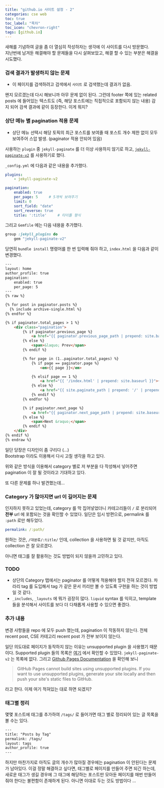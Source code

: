```yaml
---
title: "github.io 사이트 설정 - 2"
categories: cse web
toc: true
toc_label: "목차"
toc_icon: "chevron-right"
tags: [github.io]
---
```


새해를 기념하여 글을 좀 더 열심히 작성하자는 생각에 이 사이트를 다시 방문했다.  
지난번에 남겨둔 해결해야 할 문제들을 다시 살펴보았고, 해결 할 수 있는 부분은 해결을 시도했다.

### 검색 결과가 발생하지 않는 문제
- 이 페이지를 검색하려고 검색에서 `사이트` 로 검색했는데 결과가 없음.

왠지 모르겠는데 다시 해보니까 아무 문제 없이 된다.
그런데 footer 쪽에 있는 related posts 에 들어있는 텍스트도 (즉, 해당 포스트에는 직접적으로 포함되지 않는 내용) 감지 되어 검색 결과에 같이 등장한다. 이게 뭐지?

### 상단 메뉴 별 pagination 적용 문제
- 상단 메뉴 선택시 해당 토픽의 최근 포스트를 보여줄 때 포스트 개수 제한 없이 모두 보여주어 스압 발생. (paginator 적용 안되어 있음)

사용하는 `plugin` 중 `jekyll-paginate` 를 더 이상 사용하지 않기로 하고, [`jekyll-paginate-v2`](https://github.com/sverrirs/jekyll-paginate-v2) 를 사용하기로 했다.

`_config.yml` 에 다음과 같은 내용을 추가했다.

```yml
plugins:
    - jekyll-paginate-v2

pagination:
    enabled: true
    per_page: 5     # 5개씩 보여주기
    limit: 0
    sort_field: "date"
    sort_reverse: true
    title: ':title'     # 타이틀 형식
```

그리고 `Gemfile` 에는 다음 내용을 추가했다.

```ruby
group :jekyll_plugins do
    gem "jekyll-paginate-v2"
```

당연히 `bundle install` 명령어를 한 번 입력해 줘야 하고, `index.html` 을 다음과 같이 변경했다.

```html
---
layout: home
author_profile: true
pagination:
    enabled: true
    per_page: 5
---
{% raw %}

{% for post in paginator.posts %}
  {% include archive-single.html %}
{% endfor %}

{% if paginator.total_pages > 1 %}
    <div class="pagination">
        {% if paginator.previous_page %}
            <a href="{{ paginator.previous_page_path | prepend: site.baseurl | replace: '//', '/' }}">&laquo; Prev</a>
        {% else %}
            <span>&laquo; Prev</span>
        {% endif %}

        {% for page in (1..paginator.total_pages) %}
            {% if page == paginator.page %}
                <em>{{ page }}</em>

            {% elsif page == 1 %} 
                <a href="{{ '/index.html' | prepend: site.baseurl }}">{{ page }}</a>
            {% else %}
                <a href="{{ site.paginate_path | prepend: '/' | prepend: site.baseurl | replace: '//', '/' | replace: ':num', page }}">{{ page }}</a>     
            {% endif %}
        {% endfor %}

        {% if paginator.next_page %}
            <a href="{{ paginator.next_page_path | prepend: site.baseurl | replace: '//', '/' }}">Next &raquo;</a>
        {% else %}
            <span>Next &raquo;</span>
        {% endif %}
    </div>
{% endif %}
{% endraw %}
```

일단 당장은 디자인이 좀 구리다 (...)  
Bootstrap 이라도 이용해서 다시 고칠 생각을 하고 있다.

위와 같은 방식을 이용해서 category 별로 저 부분을 다 작성해서 넣어주면 pagination 이 잘 될 것이라고 기대하고 있다.

또 다른 문제를 하나 발견했는데...

### Category 가 많아지면 url 이 길어지는 문제
인지하지 못하고 있었는데, category 를 막 집어넣었더니 카테고리들이 `/` 로 분리되어 **전부** url 에 포함되는 것을 확인할 수 있었다. 일단은 임시 방편으로, permalink 를 `:path` 로만 해두었다.

```yml
permalink: /:path/
```

원하는 것은, `/대분류/:title/` 인데, collection 을 사용하면 될 것 같지만, 아직도 collection 은 잘 모르겠다.

아니면 태그를 잘 활용하는 것도 방법이 되지 않을까 고민하고 있다.


### TODO

- 상단의 Category 탭에서는 paginator 를 어떻게 적용해야 할지 전혀 모르겠다. 차라리 tag 를 도입해서 tag 가 같은 문서 끼리만 볼 수 있도록 구현을 하는 것이 방법일 것 같다.
- `_includes`, `_layouts` 에 뭐가 굉장히 많다. `liquid` syntax 를 익히고, template 들을 분석해서 사이트를 보다 더 다채롭게 사용할 수 있으면 좋겠다.


### 추가 내용

변경 사항들을 repo 에 모두 push 했는데, pagination 이 작동하지 않는다. 전체 recent post, CSE 카테고리 recent post 가 전부 보이지 않는다.

일단 의도대로 페이지가 동작하지 않는 이유는 unsupported plugin 을 사용했기 때문이다. Supported plugin 들의 목록은 [여기](https://pages.github.com/versions/) 에서 확인할 수 있었다. `jekyll-paginate-v2` 는 목록에 없다. 그리고 [Github Pages Documentation](https://help.github.com/en/github/working-with-github-pages/about-github-pages-and-jekyll#plugins) 을 확인해 보니

> GitHub Pages cannot build sites using unsupported plugins. If you want to use unsupported plugins, generate your site locally and then push your site's static files to GitHub.

라고 한다. 이제 여기 적혀있는 대로 하면 되겠지?


### 태그별 정리

몇몇 포스트에 태그를 추가하여 `/tags/` 로 들어가면 태그 별로 정리되어 있는 글 목록을 볼 수는 있다.

```html
---
title: "Posts by Tag"
permalink: /tags/
layout: tags
author_profile: true
---
```

하지만 마찬가지로 아직도 글의 개수가 많아질 경우에는 pagination 이 안된다는 문제가 남아있다. 이걸 정말 해결하고 싶다면, 태그별로 페이지를 만들어 주면 되긴 하는데, 새로운 태그가 생길 경우에 그 태그에 해당하는 포스트만 모아둔 페이지를 매번 만들어 줘야 한다는 불편함이 존재하게 된다. 아니면 이대로 두는 것도 방법이다 ...